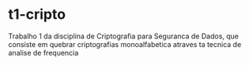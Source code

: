 # t1-cripto
Trabalho 1 da disciplina de Criptografia para Seguranca de Dados, que consiste em quebrar criptografias monoalfabetica atraves ta tecnica de analise de frequencia
